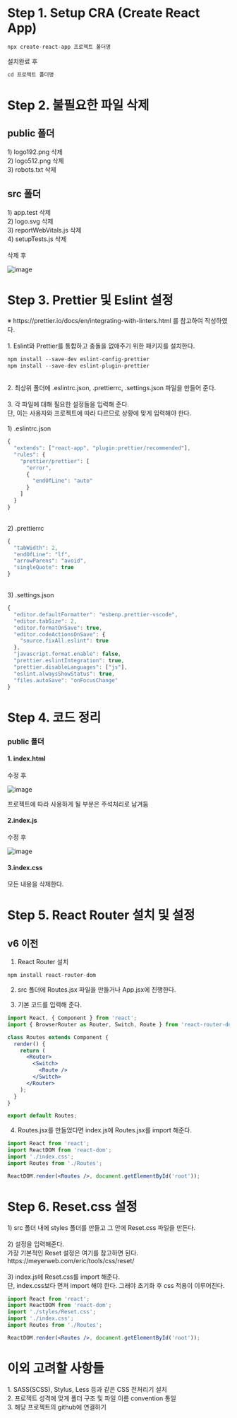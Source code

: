 <h1>Step 1. Setup CRA (Create React App) </h1>

```jsx
npx create-react-app 프로젝트 폴더명
```
설치완료 후
```jsx
cd 프로젝트 폴더명
```

<h1>Step 2. 불필요한 파일 삭제</h1>
<h2>public 폴더</h2>
1) logo192.png 삭제 <br />
2) logo512.png 삭제 <br />
3) robots.txt 삭제 <br />
<h2>src 폴더</h2>
1) app.test 삭제 <br />
2) logo.svg 삭제 <br />
3) reportWebVitals.js 삭제 <br />
4) setupTests.js 삭제 <br />
<br />
삭제 후 <br />

![image](https://user-images.githubusercontent.com/80687334/122764197-2fb49780-d2da-11eb-90d8-c3e904c28d06.png)

<h1>Step 3. Prettier 및 Eslint 설정 </h1>
※ https://prettier.io/docs/en/integrating-with-linters.html 를 참고하여 작성하였다. <br />
<br />
1. Eslint와 Prettier를 통합하고 충돌을 없애주기 위한 패키지를 설치한다.<br />

```jsx
npm install --save-dev eslint-config-prettier
npm install --save-dev eslint-plugin-prettier
```
<br/>
2. 최상위 폴더에 .eslintrc.json, .prettierrc, .settings.json 파일을 만들어 준다.<br />
<br />
3. 각 파일에 대해 필요한 설정들을 입력해 준다. <br /> 
단, 이는 사용자와 프로젝트에 따라 다르므로 상황에 맞게 입력해야 한다. <br />
<br /> 
1) .eslintrc.json

```jsx
{
  "extends": ["react-app", "plugin:prettier/recommended"],
  "rules": {
    "prettier/prettier": [
      "error",
      {
        "endOfLine": "auto"
      }
    ]
  }
}
```
<br /> 
2) .prettierrc

```jsx
{
  "tabWidth": 2,
  "endOfLine": "lf",
  "arrowParens": "avoid",
  "singleQuote": true
}
```
<br /> 
3) .settings.json

```jsx
{
  "editor.defaultFormatter": "esbenp.prettier-vscode",
  "editor.tabSize": 2,
  "editor.formatOnSave": true,
  "editor.codeActionsOnSave": {
    "source.fixAll.eslint": true
  },
  "javascript.format.enable": false,
  "prettier.eslintIntegration": true,
  "prettier.disableLanguages": ["js"],
  "eslint.alwaysShowStatus": true,
  "files.autoSave": "onFocusChange"
}
```

<h1>Step 4. 코드 정리</h1>
<h3>public 폴더</h3>
<h4>1. index.html</h4>

수정 후<br />

![image](https://user-images.githubusercontent.com/80687334/122748739-8369b580-d2c7-11eb-890f-c1ffbd4ccbee.png)<br />

프로젝트에 따라 사용하게 될 부분은 주석처리로 남겨둠

<h4>2.index.js</h4>

수정 후<br />

![image](https://user-images.githubusercontent.com/80687334/122763603-7a81df80-d2d9-11eb-844c-336feaaf16f8.png)

<h4>3.index.css</h4>
모든 내용을 삭제한다.<br />

<h1>Step 5. React Router 설치 및 설정</h1>

## v6 이전
1) React Router 설치

```jsx
npm install react-router-dom
```

2) src 폴더에 Routes.jsx 파일을 만들거나 App.jsx에 진행한다.

3) 기본 코드를 입력해 준다.

```jsx
import React, { Component } from 'react';
import { BrowserRouter as Router, Switch, Route } from 'react-router-dom';

class Routes extends Component {
  render() {
    return (
      <Router>
        <Switch>
          <Route />
        </Switch>
      </Router>
    );
  }
}

export default Routes;
```

4) Routes.jsx를 만들었다면 index.js에 Routes.jsx를 import 해준다.

```jsx
import React from 'react';
import ReactDOM from 'react-dom';
import './index.css';
import Routes from './Routes';

ReactDOM.render(<Routes />, document.getElementById('root'));
```


<h1>Step 6. Reset.css 설정</h1>
1) src 폴더 내에 styles 폴더를 만들고 그 안에 Reset.css 파일을 만든다.<br />
<br />
2) 설정을 입력해준다.<br />
가장 기본적인 Reset 설정은 여기를 참고하면 된다.<br />
https://meyerweb.com/eric/tools/css/reset/ <br /><br />
3) index.js에 Reset.css를 import 해준다. <br />
단, index.css보다 먼저 import 해야 한다. 그래야 초기화 후 css 적용이 이루어진다.

```jsx
import React from 'react';
import ReactDOM from 'react-dom';
import './styles/Reset.css';
import './index.css';
import Routes from './Routes';

ReactDOM.render(<Routes />, document.getElementById('root'));
```

<h1>이외 고려할 사항들</h1>
1. SASS(SCSS), Stylus, Less 등과 같은 CSS 전처리기 설치 <br />
2. 프로젝트 성격에 맞게 폴더 구조 및 파일 이름 convention 통일 <br />
3. 해당 프로젝트의 github에 연결하기
